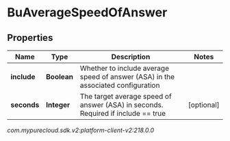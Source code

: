 # BuAverageSpeedOfAnswer


## Properties

| Name | Type | Description | Notes |
| ------------ | ------------- | ------------- | ------------- |
| **include** | **Boolean** | Whether to include average speed of answer (ASA) in the associated configuration |  |
| **seconds** | **Integer** | The target average speed of answer (ASA) in seconds. Required if include == true |  [optional] |




_com.mypurecloud.sdk.v2:platform-client-v2:218.0.0_
